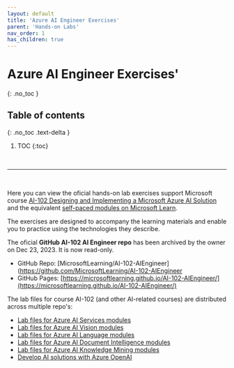 ```yaml
---
layout: default
title: 'Azure AI Engineer Exercises'
parent: 'Hands-on Labs'
nav_order: 1
has_children: true
---
```


# Azure AI Engineer Exercises'
{: .no_toc }


## Table of contents
{: .no_toc .text-delta }

1. TOC
{:toc}

<br/>

---

<br/>

Here you can view the oficial hands-on lab exercises support Microsoft course [AI-102 Designing and Implementing a Microsoft Azure AI Solution](https://docs.microsoft.com/learn/certifications/courses/ai-102t00) and the equivalent [self-paced modules on Microsoft Learn](https://aka.ms/AzureLearn_AIEngineer). 

The exercises are designed to accompany the learning materials and enable you to practice using the technologies they describe.

The oficial **GitHub AI-102 AI Engineer repo** has been archived by the owner on Dec 23, 2023. It is now read-only. 
- GitHub Repo: [MicrosoftLearning/AI-102-AIEngineer](https://github.com/MicrosoftLearning/AI-102-AIEngineer
- GitHub Pages: [https://microsoftlearning.github.io/AI-102-AIEngineer/](https://microsoftlearning.github.io/AI-102-AIEngineer/)


The lab files for course AI-102 (and other AI-related courses) are distributed across multiple repo's:
- [Lab files for Azure AI Services modules](https://github.com/MicrosoftLearning/mslearn-ai-services)
- [Lab files for Azure AI Vision modules](https://github.com/MicrosoftLearning/mslearn-ai-vision)
- [Lab files for Azure AI Language modules](https://github.com/MicrosoftLearning/mslearn-ai-language)
- [Lab files for Azure AI Document Intelligence modules](https://github.com/MicrosoftLearning/mslearn-ai-document-intelligence)
- [Lab files for Azure AI Knowledge Mining modules](https://github.com/MicrosoftLearning/mslearn-knowledge-mining)
- [Develop AI solutions with Azure OpenAI](https://github.com/MicrosoftLearning/mslearn-openai)
